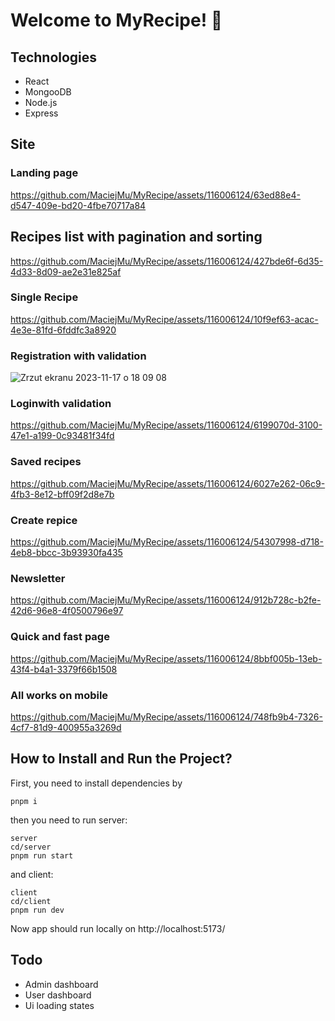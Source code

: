 # Welcome to MyRecipe! 👋

## Technologies

* React
* MongooDB
* Node.js
* Express

## Site

### Landing page

https://github.com/MaciejMu/MyRecipe/assets/116006124/63ed88e4-d547-409e-bd20-4fbe70717a84

## Recipes list with pagination and sorting

https://github.com/MaciejMu/MyRecipe/assets/116006124/427bde6f-6d35-4d33-8d09-ae2e31e825af

### Single Recipe

https://github.com/MaciejMu/MyRecipe/assets/116006124/10f9ef63-acac-4e3e-81fd-6fddfc3a8920

### Registration with validation

![Zrzut ekranu 2023-11-17 o 18 09 08](https://github.com/MaciejMu/MyRecipe/assets/116006124/4fc50a84-013d-42b2-a55c-0d9208435b96)

### Loginwith validation

https://github.com/MaciejMu/MyRecipe/assets/116006124/6199070d-3100-47e1-a199-0c93481f34fd

### Saved recipes

https://github.com/MaciejMu/MyRecipe/assets/116006124/6027e262-06c9-4fb3-8e12-bff09f2d8e7b

### Create repice

https://github.com/MaciejMu/MyRecipe/assets/116006124/54307998-d718-4eb8-bbcc-3b93930fa435

### Newsletter

https://github.com/MaciejMu/MyRecipe/assets/116006124/912b728c-b2fe-42d6-96e8-4f0500796e97

### Quick and fast page

https://github.com/MaciejMu/MyRecipe/assets/116006124/8bbf005b-13eb-43f4-b4a1-3379f66b1508

### All works on mobile

https://github.com/MaciejMu/MyRecipe/assets/116006124/748fb9b4-7326-4cf7-81d9-400955a3269d

## How to Install and Run the Project?

First, you need to install dependencies by
```
pnpm i
```

then you need to run server:
```
server
cd/server
pnpm run start
```

and client:
```
client
cd/client
pnpm run dev
```

Now app should run locally on http://localhost:5173/

## Todo

* Admin dashboard
* User dashboard
* Ui loading states
